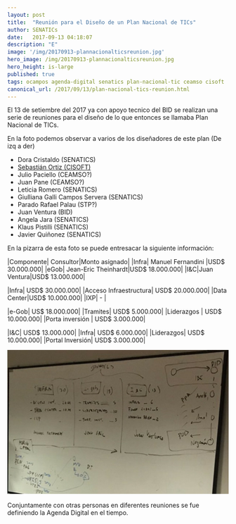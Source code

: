 ```yaml
---
layout: post
title:  "Reunión para el Diseño de un Plan Nacional de TICs"
author: SENATICs
date:   2017-09-13 04:18:07
description: "E"
image: '/img/20170913-plannacionalticsreunion.jpg'
hero_image: /img/20170913-plannacionalticsreunion.jpg
hero_height: is-large
published: true
tags: ocampos agenda-digital senatics plan-nacional-tic ceamso cisoft
canonical_url: /2017/09/13/plan-nacional-tics-reunion.html
---
```


El 13 de setiembre del 2017 ya con apoyo tecnico del BID se realizan una serie de reuniones para el diseño de lo que entonces se llamaba Plan Nacional de TICs. 

En la foto podemos observar a varios de los diseñadores de este plan (De izq a der)

* Dora Cristaldo (SENATICS)
* [Sebastián Ortiz (CISOFT)](https://twitter.com/sebastianpy/status/913595180527357953)
* Julio Paciello (CEAMSO?)
* Juan Pane (CEAMSO?)
* Leticia Romero (SENATICS)
* Giulliana Galli Campos Servera (SENATICS)
* Parado Rafael Palau (STP?)
* Juan Ventura (BID)
* Angela Jara (SENATICS)
* Klaus Pistilli (SENATICS)
* Javier Quiñonez (SENATICS)

En la pizarra de esta foto se puede entresacar la siguiente información:

|Componente| Consultor|Monto asignado|
|Infra| Manuel Fernandini |USD$ 30.000.000|
|eGob| Jean-Eric Theinhardt|USD$ 18.000.000|
|I&C|Juan Ventura|USD$ 13.000.000|

|Infra| USD$ 30.000.000|
|Acceso Infraestructura| USD$ 20.000.000|
|Data Center|USD$ 10.000.000|
|IXP| - |

|e-Gob| US$ 18.000.000|
|Tramites| USD$ 5.000.000|
|Liderazgos | USD$ 10.000.000|
|Porta inversión | USD$ 3.000.000|

|I&C| USD$ 13.000.000|
|Infra| USD$ 6.000.000|
|Liderazgos| USD$ 10.000.000|
|Portal Inversión| USD$ 3.000.000|

[![Pizarra](/img/20170913-plannacionalticsplanpizarra.jpg)](http://google.com.au/)


Conjuntamente con otras personas en diferentes reuniones se fue definiendo la Agenda Digital en el tiempo.